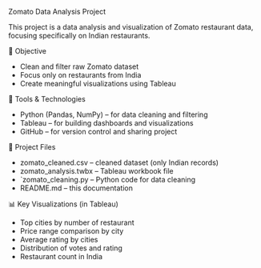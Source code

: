 Zomato Data Analysis Project

This project is a data analysis and visualization of Zomato restaurant data, focusing specifically on Indian restaurants.

📌 Objective

- Clean and filter raw Zomato dataset
- Focus only on restaurants from India
- Create meaningful visualizations using Tableau

🧰 Tools & Technologies

- Python (Pandas, NumPy) – for data cleaning and filtering  
- Tableau – for building dashboards and visualizations  
- GitHub – for version control and sharing project

📁 Project Files

- zomato_cleaned.csv – cleaned dataset (only Indian records)
- zomato_analysis.twbx – Tableau workbook file
- `zomato_cleaning.py – Python code for data cleaning
- README.md – this documentation

📊 Key Visualizations (in Tableau)

- Top cities by number of restaurant
- Price range comparison by city
- Average rating by cities
- Distribution of votes and rating
- Restaurant count in India

